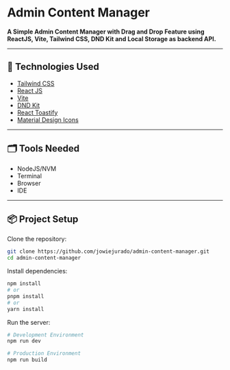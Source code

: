 # Admin Content Manager

**A Simple Admin Content Manager with Drag and Drop Feature using ReactJS, Vite, Tailwind CSS, DND Kit and Local Storage as backend API.**

---

## 🚀 Technologies Used

- [Tailwind CSS](https://tailwindcss.com/)
- [React JS](https://react.dev/)
- [Vite](https://vite.dev/)
- [DND Kit](https://dndkit.com/)
- [React Toastify](https://fkhadra.github.io/react-toastify/introduction/)
- [Material Design Icons](https://pictogrammers.com/library/mdi/)

---

## 🗂️ Tools Needed

- NodeJS/NVM
- Terminal
- Browser
- IDE

---

## 📦 Project Setup

Clone the repository:

```bash
git clone https://github.com/jowiejurado/admin-content-manager.git
cd admin-content-manager
```

Install dependencies:

```bash
npm install
# or
pnpm install
# or
yarn install
```

Run the server:

```bash
# Development Environment
npm run dev

# Production Environment
npm run build
```
